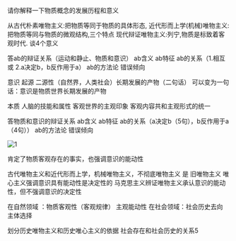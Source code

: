 请你解释一下物质概念的发展历程和意义

从古代朴素唯物主义:把物质等同于物质的具体形态,
近代形而上学(机械)唯物主义:把物质等同与物质的微观结构,三个特点
现代辩证唯物主义:列宁,物质是标致着客观时代.
谈4个意义

答ab的辩证关系（运动和静止、物质和意识）
ab含义 ab特征 ab的关系（1.相互 或 2.a决定b，b反作用于a） ab的方法论 错误倾向

意识
起源  二源性（自然界，人类社会）长期发展的产物（二句话）
可以变为一句话：意识是物质世界长期发展的产物

本质
人脑的技能和属性
客观世界的主观印象
客观内容共和主观形式的统一

答物质和意识的辩证关系
ab含义 ab特征 ab的关系（a决定b（5句），b反作用于a（4句）） ab的方法论 错误倾向

![1](/note/大二下/马原/pictures/1.jpeg)

肯定了物质客观存在的事实，也强调意识的能动性

古代唯物主义和近代形而上学，机械唯物主义，不彻底唯物主义 是 旧唯物主义
唯心主义强调意识具有能动性是决定性的
马克思主义辨证唯物主义承认意识的能动性，但不强调意识的决定性

在自然领域 ：物质客观性（客观规律） 主观能动性
在社会领域：社会历史去向 主体选择

划分历史唯物主义和历史唯心主义的依据 社会存在和社会历史的关系5